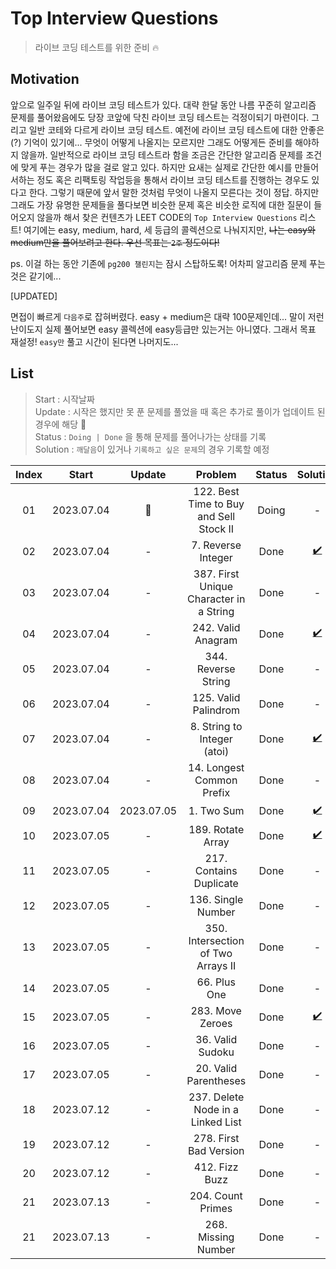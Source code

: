 # Top Interview Questions

> 라이브 코딩 테스트를 위한 준비 🔥

## Motivation

앞으로 일주일 뒤에 라이브 코딩 테스트가 있다. 대략 한달 동안 나름 꾸준히 알고리즘 문제를 풀어왔음에도 당장 코앞에 닥친 라이브 코딩 테스트는 걱정이되기 마련이다. 그리고 일반 코테와 다르게 라이브 코딩 테스트. 예전에 라이브 코딩 테스트에 대한 안좋은(?) 기억이 있기에... 무엇이 어떻게 나올지는 모르지만 그래도 어떻게든 준비를 해야하지 않을까. 일반적으로 라이브 코딩 테스트라 함을 조금은 간단한 알고리즘 문제를 조건에 맞게 푸는 경우가 많을 걸로 알고 있다. 하지만 요새는 실제로 간단한 예시를 만들어서하는 정도 혹은 리팩토링 작업등을 통해서 라이브 코딩 테스트를 진행하는 경우도 있다고 한다. 그렇기 때문에 앞서 말한 것처럼 무엇이 나올지 모른다는 것이 정답. 하지만 그래도 가장 유명한 문제들을 풀다보면 비슷한 문제 혹은 비슷한 로직에 대한 질문이 들어오지 않을까 해서 찾은 컨텐츠가 LEET CODE의 `Top Interview Questions` 리스트! 여기에는 easy, medium, hard, 세 등급의 콜렉션으로 나눠지지만, ~~나는 easy와 medium만을 풀어보려고 한다. 우선 목표는 `2주` 정도이다!~~

ps. 이걸 하는 동안 기존에 `pg200 챌린지`는 잠시 스탑하도록! 어차피 알고리즘 문제 푸는 것은 같기에...

[UPDATED]

면접이 빠르게 `다음주`로 잡혀버렸다. easy + medium은 대략 100문제인데... 말이 저런 난이도지 실제 풀어보면 easy 콜렉션에 easy등급만 있는거는 아니였다. 그래서 목표 재설정! `easy만` 풀고 시간이 된다면 나머지도...

## List

> Start : 시작날짜 <br />
> Update : 시작은 했지만 못 푼 문제를 풀었을 때 혹은 추가로 풀이가 업데이트 된 경우에 해당 🌟 <br />
> Status : `Doing | Done` 을 통해 문제를 풀어나가는 상태를 기록 <br />
> Solution : `깨달음`이 있거나 `기록하고 싶은 문제`의 경우 기록할 예정 <br />

| Index |   Start    |   Update   |                 Problem                 | Status |     Solution     |
| :---: | :--------: | :--------: | :-------------------------------------: | :----: | :--------------: |
|  01   | 2023.07.04 |     🌟     | 122. Best Time to Buy and Sell Stock II | Doing  |        -         |
|  02   | 2023.07.04 |     -      |           7. Reverse Integer            |  Done  | [✔️](/tiq/2.md)  |
|  03   | 2023.07.04 |     -      | 387. First Unique Character in a String |  Done  |        -         |
|  04   | 2023.07.04 |     -      |           242. Valid Anagram            |  Done  | [✔️](/tiq/4.md)  |
|  05   | 2023.07.04 |     -      |           344. Reverse String           |  Done  |        -         |
|  06   | 2023.07.04 |     -      |          125. Valid Palindrom           |  Done  |        -         |
|  07   | 2023.07.04 |     -      |       8. String to Integer (atoi)       |  Done  | [✔️](/tiq/6.md)  |
|  08   | 2023.07.04 |     -      |        14. Longest Common Prefix        |  Done  |        -         |
|  09   | 2023.07.04 | 2023.07.05 |               1. Two Sum                |  Done  | [✔️](/tiq/9.md)  |
|  10   | 2023.07.05 |     -      |            189. Rotate Array            |  Done  | [✔️](/tiq/10.md) |
|  11   | 2023.07.05 |     -      |         217. Contains Duplicate         |  Done  |        -         |
|  12   | 2023.07.05 |     -      |           136. Single Number            |  Done  |        -         |
|  13   | 2023.07.05 |     -      |   350. Intersection of Two Arrays II    |  Done  |        -         |
|  14   | 2023.07.05 |     -      |              66. Plus One               |  Done  |        -         |
|  15   | 2023.07.05 |     -      |            283. Move Zeroes             |  Done  | [✔️](/tiq/15.md) |
|  16   | 2023.07.05 |     -      |            36. Valid Sudoku             |  Done  |        -         |
|  17   | 2023.07.05 |     -      |          20. Valid Parentheses          |  Done  |        -         |
|  18   | 2023.07.12 |     -      |    237. Delete Node in a Linked List    |  Done  |        -         |
|  19   | 2023.07.12 |     -      |         278. First Bad Version          |  Done  |        -         |
|  20   | 2023.07.12 |     -      |             412. Fizz Buzz              |  Done  |        -         |
|  21   | 2023.07.13 |     -      |            204. Count Primes            |  Done  |        -         |
|  21   | 2023.07.13 |     -      |           268. Missing Number           |  Done  |        -         |
